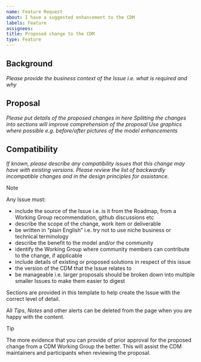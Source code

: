 ```yaml
---
name: Feature Request
about: I have a suggested enhancement to the CDM
labels: Feature
assignees:
title: Proposed change to the CDM
type: Feature
---
```


## Background ##

_Please provide the business context of the Issue i.e. what is required and why_

## Proposal ##

_Please put details of the proposed changes in here_
_Splitting the changes into sections will improve comprehension of the proposal_
_Use graphics where possible e.g. before/after pictures of the model enhancements_

## Compatibility ##

_If known, please describe any compatibility issues that this change may have_
_with existing versions. Please review the list of backwardly incompatible_
_changes and in the design principles for assistance._

> [!NOTE]
> Any Issue must:
> - include the source of the Issue i.e. is it from the Roadmap, from a Working Group recommendation, github discussions etc
> - describe the scope of the change, work item or deliverable
> - be written in “plain English” i.e. try not to use niche business or technical terminology
> - describe the benefit to the model and/or the community
> - identify the Working Group where community members can contribute to the change, if applicable
> - include details of existing or proposed solutions in respect of this issue
> - the version of the CDM that the Issue relates to
> - be manageable i.e. larger proposals should be broken down into multiple smaller Issues to make them easier to digest
> 
> Sections are provided in this template to help create the Issue with the correct level of detail.
>
> All _Tips_, _Notes_ and other alerts can be deleted from the page when you are happy with the 
> content.


> [!TIP]
> The more evidence that you can provide of prior approval for the proposed change from a 
> CDM Working Group the better. This will assist the CDM maintainers and participants
> when reviewing the proposal.

